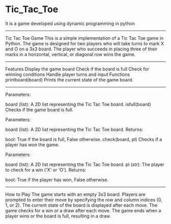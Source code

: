 # Tic_Tac_Toe
It is a game developed using dynamic programming in python
************************************************************************
Tic Tac Toe Game
This is a simple implementation of a Tic Tac Toe game in Python. The game is designed for two players who will take turns to mark X and O on a 3x3 board. The player who succeeds in placing three of their marks in a horizontal, vertical, or diagonal row wins the game.
************************************************************************
Features
Display the game board
Check if the board is full
Check for winning conditions
Handle player turns and input
Functions
printboard(board)
Prints the current state of the game board.
***********************************************************************
Parameters:

board (list): A 2D list representing the Tic Tac Toe board.
isfull(board)
Checks if the game board is full.

Parameters:

board (list): A 2D list representing the Tic Tac Toe board.
Returns:

bool: True if the board is full, False otherwise.
check(board, pl)
Checks if a player has won the game.

Parameters:

board (list): A 2D list representing the Tic Tac Toe board.
pl (str): The player to check for a win ('X' or 'O').
Returns:

bool: True if the player has won, False otherwise.
***********************************************************************
How to Play
The game starts with an empty 3x3 board.
Players are prompted to enter their move by specifying the row and column indices (0, 1, or 2).
The current state of the board is displayed after each move.
The game checks for a win or a draw after each move.
The game ends when a player wins or the board is full, resulting in a draw.
